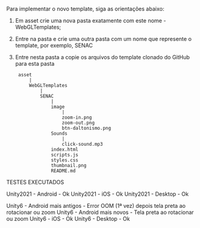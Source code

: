 Para implementar o novo template, siga as orientações abaixo:
1) Em asset crie uma nova pasta exatamente com este nome - WebGLTemplates;
2) Entre na pasta e crie uma outra pasta com um nome que represente o template, por exemplo, SENAC
3) Entre nesta pasta a copie os arquivos do template clonado do GitHub para esta pasta

        asset
            |
            WebGLTemplates
                |
                SENAC
                    |
                    image
                        |
                        zoom-in.png
                        zoom-out.png
                        btn-daltonismo.png
                    Sounds
                        |
                        click-sound.mp3
                    index.html
                    scripts.js
                    styles.css
                    thumbnail.png
                    README.md

TESTES EXECUTADOS

Unity2021 - Android - Ok
Unity2021 - iOS - Ok 
Unity2021 - Desktop - Ok

Unity6 - Android mais antigos - Error OOM (1ª vez) depois tela preta ao rotacionar ou zoom
Unity6 - Android mais novos - Tela preta ao rotacionar ou zoom
Unity6 - iOS - Ok 
Unity6 - Desktop - Ok